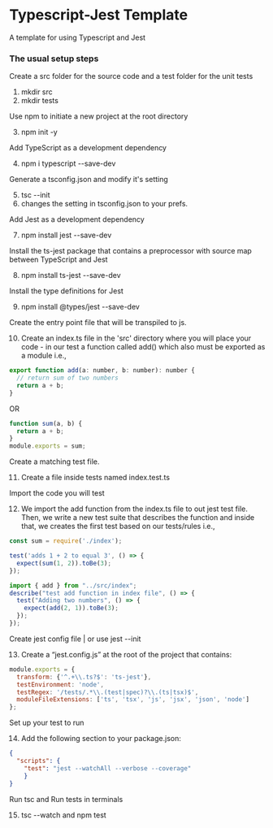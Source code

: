 # Typescript-Jest Template

A template for using Typescript and Jest

### The usual setup steps

Create a src folder for the source code and a test folder for the unit tests

1. mkdir src
2. mkdir tests

Use npm to initiate a new project at the root directory

3. npm init -y

Add TypeScript as a development dependency

4. npm i typescript --save-dev

Generate a tsconfig.json and modify it's setting

5. tsc --init
6. changes the setting in tsconfig.json to your prefs.

Add Jest as a development dependency

7. npm install jest --save-dev

Install the ts-jest package that contains a preprocessor with source map between TypeScript and Jest

8. npm install ts-jest --save-dev

Install the type definitions for Jest

9. npm install @types/jest --save-dev

Create the entry point file that will be transpiled to js.

10. Create an index.ts file in the 'src' directory where you will place your code - in our test a function called add() which also must be exported as a module
i.e.,
  ```javascript
  export function add(a: number, b: number): number {
    // return sum of two numbers
    return a + b;
  }
  ```

OR
  ```javascript
  function sum(a, b) {
    return a + b;
  }
  module.exports = sum;
  ```

Create a matching test file.

11. Create a file inside tests named index.test.ts

Import the code you will test

12. We import the add function from the index.ts file to out jest test file. Then, we write a new test suite that describes the function and inside that, we creates the first test based on our tests/rules
i.e.,
  ```javascript
  const sum = require('./index');

  test('adds 1 + 2 to equal 3', () => {
    expect(sum(1, 2)).toBe(3);
  });
  ```

  ```javascript
  import { add } from "../src/index";
  describe("test add function in index file", () => {
    test("Adding two numbers", () => {
      expect(add(2, 1)).toBe(3);
    });
  });
  ```

Create jest config file | or use jest --init

13. Create a “jest.config.js” at the root of the project that contains:

  ```javascript
  module.exports = {
    transform: {'^.+\\.ts?$': 'ts-jest'},
    testEnvironment: 'node',
    testRegex: '/tests/.*\\.(test|spec)?\\.(ts|tsx)$',
    moduleFileExtensions: ['ts', 'tsx', 'js', 'jsx', 'json', 'node']
  };
  ```

Set up your test to run

14. Add the following section to your package.json:

```json
{
  "scripts": {
    "test": "jest --watchAll --verbose --coverage"
    }
}
```

Run tsc and Run tests in terminals

15. tsc --watch and npm test

